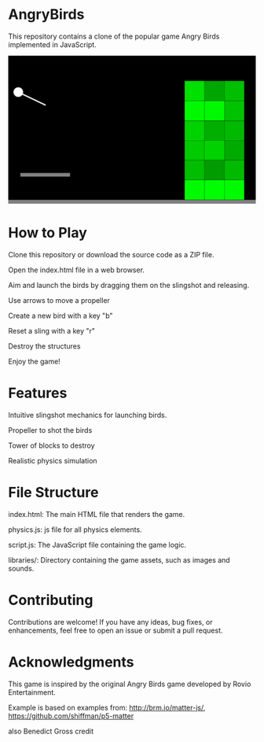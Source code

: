# AngryBirds
This repository contains a clone of the popular game Angry Birds implemented in JavaScript.

![Screenshot](/Screenshot_01.png)

# How to Play
Clone this repository or download the source code as a ZIP file.

Open the index.html file in a web browser.

Aim and launch the birds by dragging them on the slingshot and releasing.

Use arrows to move a propeller

Create a new bird with a key "b"

Reset a sling with a key "r"

Destroy the structures

Enjoy the game!

# Features
Intuitive slingshot mechanics for launching birds.

Propeller to shot the birds

Tower of blocks to destroy

Realistic physics simulation

# File Structure
index.html: The main HTML file that renders the game.

physics.js: js file for all physics elements.

script.js: The JavaScript file containing the game logic.

libraries/: Directory containing the game assets, such as images and sounds.

# Contributing
Contributions are welcome! If you have any ideas, bug fixes, or enhancements, feel free to open an issue or submit a pull request.

# Acknowledgments
This game is inspired by the original Angry Birds game developed by Rovio Entertainment.

Example is based on examples from: http://brm.io/matter-js/, https://github.com/shiffman/p5-matter

also Benedict Gross credit
